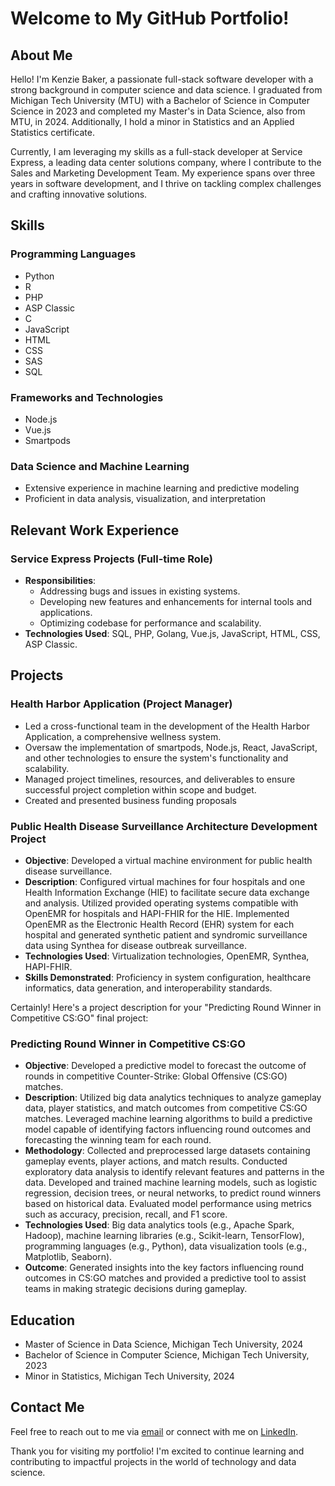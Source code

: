 # Welcome to My GitHub Portfolio!

## About Me

Hello! I'm Kenzie Baker, a passionate full-stack software developer with a strong background in computer science and data science. I graduated from Michigan Tech University (MTU) with a Bachelor of Science in Computer Science in 2023 and completed my Master's in Data Science, also from MTU, in 2024. Additionally, I hold a minor in Statistics and an Applied Statistics certificate.

Currently, I am leveraging my skills as a full-stack developer at Service Express, a leading data center solutions company, where I contribute to the Sales and Marketing Development Team. My experience spans over three years in software development, and I thrive on tackling complex challenges and crafting innovative solutions.

## Skills

### Programming Languages
- Python
- R
- PHP
- ASP Classic
- C
- JavaScript
- HTML
- CSS
- SAS
- SQL

### Frameworks and Technologies
- Node.js
- Vue.js
- Smartpods

### Data Science and Machine Learning
- Extensive experience in machine learning and predictive modeling
- Proficient in data analysis, visualization, and interpretation

## Relevant Work Experience

### Service Express Projects (Full-time Role)
- **Responsibilities**:
  - Addressing bugs and issues in existing systems.
  - Developing new features and enhancements for internal tools and applications.
  - Optimizing codebase for performance and scalability.
- **Technologies Used**: SQL, PHP, Golang, Vue.js, JavaScript, HTML, CSS, ASP Classic.

## Projects

### Health Harbor Application (Project Manager)
- Led a cross-functional team in the development of the Health Harbor Application, a comprehensive wellness system.
- Oversaw the implementation of smartpods, Node.js, React, JavaScript, and other technologies to ensure the system's functionality and scalability.
- Managed project timelines, resources, and deliverables to ensure successful project completion within scope and budget.
- Created and presented business funding proposals

### Public Health Disease Surveillance Architecture Development Project
- **Objective**: Developed a virtual machine environment for public health disease surveillance.
- **Description**: Configured virtual machines for four hospitals and one Health Information Exchange (HIE) to facilitate secure data exchange and analysis. Utilized provided operating systems compatible with OpenEMR for hospitals and HAPI-FHIR for the HIE. Implemented OpenEMR as the Electronic Health Record (EHR) system for each hospital and generated synthetic patient and syndromic surveillance data using Synthea for disease outbreak surveillance.
- **Technologies Used**: Virtualization technologies, OpenEMR, Synthea, HAPI-FHIR.
- **Skills Demonstrated**: Proficiency in system configuration, healthcare informatics, data generation, and interoperability standards.

Certainly! Here's a project description for your "Predicting Round Winner in Competitive CS:GO" final project:

### Predicting Round Winner in Competitive CS:GO

- **Objective**: Developed a predictive model to forecast the outcome of rounds in competitive Counter-Strike: Global Offensive (CS:GO) matches.
- **Description**: Utilized big data analytics techniques to analyze gameplay data, player statistics, and match outcomes from competitive CS:GO matches. Leveraged machine learning algorithms to build a predictive model capable of identifying factors influencing round outcomes and forecasting the winning team for each round.
- **Methodology**: Collected and preprocessed large datasets containing gameplay events, player actions, and match results. Conducted exploratory data analysis to identify relevant features and patterns in the data. Developed and trained machine learning models, such as logistic regression, decision trees, or neural networks, to predict round winners based on historical data. Evaluated model performance using metrics such as accuracy, precision, recall, and F1 score.
- **Technologies Used**: Big data analytics tools (e.g., Apache Spark, Hadoop), machine learning libraries (e.g., Scikit-learn, TensorFlow), programming languages (e.g., Python), data visualization tools (e.g., Matplotlib, Seaborn).
- **Outcome**: Generated insights into the key factors influencing round outcomes in CS:GO matches and provided a predictive tool to assist teams in making strategic decisions during gameplay.

## Education
- Master of Science in Data Science, Michigan Tech University, 2024
- Bachelor of Science in Computer Science, Michigan Tech University, 2023
- Minor in Statistics, Michigan Tech University, 2024

## Contact Me

Feel free to reach out to me via [email](kenziebaker49@gmail.com) or connect with me on [LinkedIn](https://www.linkedin.com/in/mackenzie-baker-bb2152198/).

Thank you for visiting my portfolio! I'm excited to continue learning and contributing to impactful projects in the world of technology and data science.
